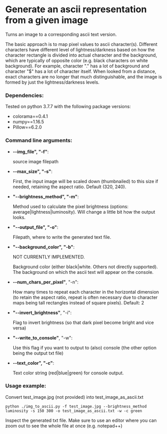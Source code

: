 # Generate an ascii representation from a given image

Turns an image to a corresponding ascii text version.

The basic approach is to map pixel values to ascii character(s). Different characters have different level of lightness/darkness based on how the character rectangle is divided into actual character and the background, which are typically of opposite color (e.g. black characters on white background). For example, character "." has a lot of background and character "$" has a lot of character itself. When looked from a distance, exact characters are no longer that much distinguishable, and the image is formed by just the lightness/darkness levels.


### Dependencies:

Tested on python 3.7.7 with the following package versions:
  * colorama==0.4.1
  * numpy==1.16.5
  * Pillow==6.2.0

### Command line arguments:

  * **--img_file", "-f"**: 
  
    source image filepath

  * **--max_size", "-s"**: 
  
    First, the input image will be scaled down (thumbnailed) to this size if needed, retaining the aspect ratio. Default (320, 240).

  * **"--brightness_method", "-m"**: 
  
    Method used to calculate the pixel brightness (options: average|lightness|luminosity). Will change a little bit how the output looks.

  * **"--output_file", "-o"**: 
  
    Filepath, where to write the generated text file.

  * **"--background_color", "-b"**: 
  
    NOT CURRENTLY IMPLEMENTED.

    Background color (either black|white. Others not directly supported). The background on which the ascii text will appear on the console.

  * **--num_chars_per_pixel"**, "-n": 
  
    How many times to repeat each character in the horizontal dimension (to retain the aspect ratio, repeat is often necessary due to character maps being tall rectangles instead of square pixels). Default: 2

  * **"--invert_brightness"**, "-i": 
  
    Flag to invert brightness (so that dark pixel become bright and vice versa)

  * **"--write_to_console"**, "-w": 
  
    Use this flag if you want to output to (also) console (the other option being the output txt file)

  * **--text_color", "-c"**: 
  
    Text color string (red|blue|green) for console output.

  
  ### Usage example:

  Convert test_image.jpg (not provided) into test_image_as_ascii.txt

    python ./img_to_ascii.py -f test_image.jpg --brightness_method luminosity -s 150 300 -o test_image_as_ascii.txt -w -c green

Inspect the generated txt file. Make sure to use an editor where you can zoom out to see the whole file at once (e.g. notepad++)